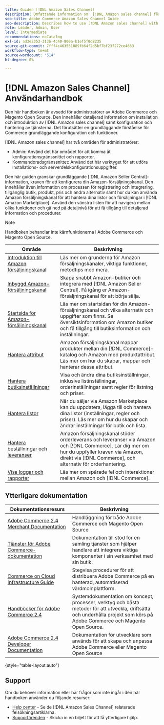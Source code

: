 ```yaml
---
title: Guiden [!DNL Amazon Sales Channel]
description: Omfattande information om  [!DNL Amazon sales channel] för Adobe Commerce- och Magento Open Source-administratörer, inklusive installation och introduktion
seo-title: Adobe Commerce Amazon Sales Channel Guide
seo-description: Describes how to use [!DNL Amazon sales channel] with Adobe Commerce or Magento Open Source.
role: Leader, Admin, User
level: Intermediate
recommendations: noCatalog
exl-id: ad3e2353-313b-4c40-800a-b1ef5f0d8235
source-git-commit: 7fff4c463551089fb64f2d5bf7bf23f272ce4663
workflow-type: tm+mt
source-wordcount: '514'
ht-degree: 0%

---
```


# [!DNL Amazon Sales Channel] Användarhandbok

Den här handboken är avsedd för administratörer av Adobe Commerce och Magento Open Source. Den innehåller detaljerad information om installation och introduktion av [!DNL Amazon sales channel] samt konfiguration och hantering av tjänsterna. Det förutsätter en grundläggande förståelse för Commerce grundläggande konfiguration och funktioner.

[!DNL Amazon sales channel] har två områden för administratörer:

* Admin: Använd det här området för att komma åt konfigurationsgränssnittet och rapporter.
* Kommandoradsgränssnittet: Använd det här verktyget för att utföra installations- och serverdelskonfigurationsuppgifter.

Den här guiden granskar grundläggande [!DNL Amazon Seller Central]-information, kraven för att konfigurera din Amazon-försäljningskanal. Den innehåller även information om processen för registrering och integrering, tillgänglig butik, produkt, pris och andra alternativ samt hur du kan använda Amazon försäljningskanal för att hantera dina listor och försäljningar i [!DNL Amazon Marketplace]. Använd den vänstra listen för att navigera mellan olika funktioner och gå ned på detaljnivå för att få tillgång till detaljerad information och procedurer.

>[!NOTE]
>
>Handboken behandlar inte kärnfunktionerna i Adobe Commerce och Magento Open Source.

| Område | Beskrivning |
|-------------------------------------------------------------|---------------------------------------------------------------------------------------------------------------------------------------------------------------------------------------------------------------|
| [Introduktion till Amazon försäljningskanal](./overview.md) | Läs mer om grunderna för Amazon försäljningskanaler, viktiga funktioner, metodtips med mera. |
| [Inbyggd Amazon-försäljningskanal](./amazon-onboarding-home.md) | Skapa snabbt Amazon-butiker och integrera med [!DNL Amazon Seller Central]. Få igång er Amazon-försäljningskanal för att börja sälja. |
| [Startsida för Amazon-försäljningskanal](./amazon-sales-channel-home.md) | Läs mer om startsidan för din Amazon-försäljningskanal och vilka alternativ och uppgifter som finns. Se översiktsinformation om Amazon butiker och få tillgång till butiksinformation och inställningar. |
| [Hantera attribut](./attributes-view.md) | Amazon försäljningskanal mappar produkter mellan din [!DNL Commerce]-katalog och Amazon med produktattribut. Läs mer om hur du skapar, mappar och hanterar dessa attribut. |
| [Hantera butiksinställningar](./ob-store-review.md) | Visa och ändra dina butiksinställningar, inklusive listinställningar, orderinställningar samt regler för listning och priser. |
| [Hantera listor](./managing-product-listings.md) | När du säljer via Amazon Marketplace kan du uppdatera, lägga till och hantera dina listor (inställningar, regler och priser). Läs mer om hur du skapar och ändrar inställningar för butik och lista. |
| [Hantera beställningar och leveranser](./managing-orders.md) | Amazon försäljningskanal stöder orderleverans och leveranser via Amazon och [!DNL Commerce]. Lär dig mer om hur du uppfyller kraven via Amazon, direkt via [!DNL Commerce], och alternativ för orderhantering. |
| [Visa loggar och rapporter](./amazon-logs-reports.md) | Läs mer om spårade fel och interaktioner mellan Amazon och [!DNL Commerce]. |

## Ytterligare dokumentation

| Dokumentationsresurs | Beskrivning |
|---------------------------------------------------------------------------------------------------------------------------------------|----------------------------------------------------------------------------------------------------------------------------------------------------------------------------------------|
| [Adobe Commerce 2.4 Merchant Documentation](https://experienceleague.adobe.com/docs/commerce-admin/user-guides/home.html) | Handläggning för både Adobe Commerce och Magento Open Source |
| [Tjänster för Adobe Commerce-dokumentation](https://experienceleague.adobe.com/docs/commerce-merchant-services/user-guides/home.html) | Dokumentation till stöd för en samling tjänster som hjälper handlare att integrera viktiga komponenter i sin verksamhet med sin butik. |
| [Commerce on Cloud Infrastructure Guide](https://experienceleague.adobe.com/docs/commerce-cloud-service/user-guide/overview.html) | Stegvisa procedurer för att distribuera Adobe Commerce på en hanterad, automatiserad värdmolnplattform. |
| [Handböcker för Adobe Commerce 2.4](https://experienceleague.adobe.com/docs/commerce-operations/operational-guides/home.html) | Systemdokumentation om koncept, processer, verktyg och bästa metoder för att utveckla, driftsätta och underhålla projekt som körs på Adobe Commerce och Magento Open Source. |
| [Adobe Commerce 2.4 Developer Documentation](https://developer.adobe.com/commerce/docs) | Dokumentation för utvecklare som används för att skapa och anpassa Adobe Commerce eller Magento Open Source |

{style="table-layout:auto"}

## Support

Om du behöver information eller har frågor som inte ingår i den här handboken använder du följande resurser:

* [Help center](https://support.magento.com/hc/en-us) - Se de [!DNL Amazon Sales Channel] relaterade felsökningsartiklarna.
* [Supportärenden](https://support.magento.com/hc/en-us/articles/360000913794#submit-ticket) - Skicka in en biljett för att få ytterligare hjälp.
